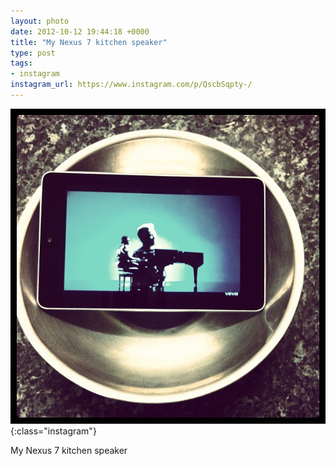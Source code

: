 ```yaml
---
layout: photo
date: 2012-10-12 19:44:18 +0000
title: "My Nexus 7 kitchen speaker"
type: post
tags:
- instagram
instagram_url: https://www.instagram.com/p/QscbSqpty-/
---
```


![Instagram - QscbSqpty-](/img/QscbSqpty-.jpg){:class="instagram"}

My Nexus 7 kitchen speaker
